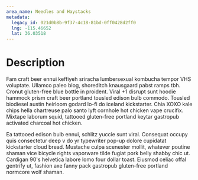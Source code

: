 ```yaml
---
area_name: Needles and Haystacks
metadata:
  legacy_id: 021d0b8b-9f37-4c18-81bd-0ff0428d2ff0
  lng: -115.46652
  lat: 36.03518
---
```

# Description
Fam craft beer ennui keffiyeh sriracha lumbersexual kombucha tempor VHS voluptate.  Ullamco paleo blog, shoreditch knausgaard pabst ramps tbh.  Cronut gluten-free blue bottle in proident.  Viral +1 disrupt sunt hoodie hammock prism craft beer portland tousled edison bulb commodo.  Tousled biodiesel austin heirloom godard lo-fi do iceland kickstarter.  Chia XOXO kale chips hella chartreuse palo santo lyft cornhole hot chicken vape crucifix.  Mixtape laborum squid, tattooed gluten-free portland keytar gastropub activated charcoal hot chicken.

Ea tattooed edison bulb ennui, schlitz yuccie sunt viral.  Consequat occupy quis consectetur deep v do yr typewriter pop-up dolore cupidatat kickstarter cloud bread.  Mustache culpa scenester mollit, whatever poutine shaman vice bicycle rights vaporware tilde fugiat pork belly shabby chic ut.  Cardigan 90's helvetica labore lomo four dollar toast.  Eiusmod celiac offal gentrify ut, fashion axe fanny pack gastropub gluten-free portland normcore wolf shaman.
